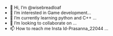 - 👋 Hi, I’m @wisebreadloaf
- 👀 I’m interested in Game development...
- 🌱 I’m currently learning python and C++ ...
- 💞️ I’m looking to collaborate on ...
- 📫 How to reach me Insta Id-Prasanna_22044 ...

<!---
wisebreadloaf/wisebreadloaf is a ✨ special ✨ repository because its `README.md` (this file) appears on your GitHub profile.
You can click the Preview link to take a look at your changes.
--->
